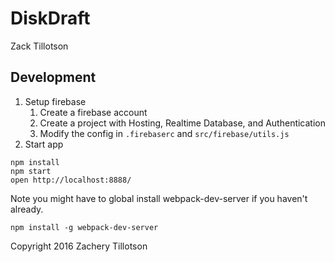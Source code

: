 # DiskDraft
Zack Tillotson

## Development

1. Setup firebase
    1. Create a firebase account
    1. Create a project with Hosting, Realtime Database, and Authentication
    1. Modify the config in `.firebaserc` and `src/firebase/utils.js`
1. Start app

```
npm install
npm start
open http://localhost:8888/
```

Note you might have to global install webpack-dev-server if you haven't already.
```
npm install -g webpack-dev-server
```

Copyright 2016 Zachery Tillotson